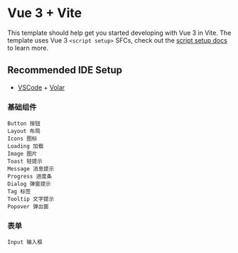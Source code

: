 # Vue 3 + Vite

This template should help get you started developing with Vue 3 in Vite. The template uses Vue 3 `<script setup>` SFCs, check out the [script setup docs](https://v3.vuejs.org/api/sfc-script-setup.html#sfc-script-setup) to learn more.

## Recommended IDE Setup

- [VSCode](https://code.visualstudio.com/) + [Volar](https://marketplace.visualstudio.com/items?itemName=johnsoncodehk.volar)
### 基础组件
```
Button 按钮
Layout 布局
Icons 图标
Loading 加载
Image 图片
Toast 轻提示
Message 消息提示
Progress 进度条
Dialog 弹窗提示
Tag 标签
Tooltip 文字提示 
Popover 弹出窗
```

### 表单
```
Input 输入框
```